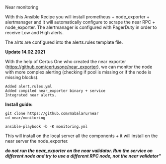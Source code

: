 Near monitoring

With this Ansible Recipe you will install prometheus + node_exporter + alertmanager and it will automatically configure to scrape the near RPC + node_exporter.
The alertmanager is configured with PagerDuty in order to receive Low and High alerts. 

The alrts are configured into the alerts.rules template file. 


**Update 14.02.2021**

With the help of Certus One who created the near exporter (https://github.com/certusone/near_exporter), we can monitor the node with more complex alerting (checking if pool is missing or if the node is missing blocks).
```
Added alert.rules.yml
Added compiled near_exporter binary + service
Integrated near alerts. 
```

**Install guide:**

```
git clone https://github.com/mabalaru/near
cd near/monitoring

ansible-playbook -b -K monitoring.yml
```

This will install on the local server all the components + it will install on the near server the node_exporter. 

***do not run the near_exporter on the near validator. Run the service on different node and try to use a different RPC node, not the near validator"***

